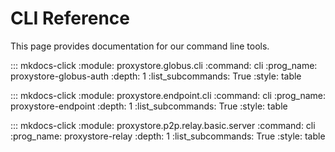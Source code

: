 <style>
.md-typeset h2, h3, h4 {
  font-weight: 400;
  font-family: var(--md-code-font-family);
}

.md-typeset h2 {
  border-bottom-style: solid;
  border-color: var(--md-default-fg-color--lighter);
  border-width: 2px;
}

.md-typeset h3, h4 {
  border-bottom-style: dashed;
  border-color: var(--md-default-fg-color--lighter);
  border-width: 1px;
}
</style>

# CLI Reference

This page provides documentation for our command line tools.

::: mkdocs-click
    :module: proxystore.globus.cli
    :command: cli
    :prog_name: proxystore-globus-auth
    :depth: 1
    :list_subcommands: True
    :style: table

::: mkdocs-click
    :module: proxystore.endpoint.cli
    :command: cli
    :prog_name: proxystore-endpoint
    :depth: 1
    :list_subcommands: True
    :style: table

::: mkdocs-click
    :module: proxystore.p2p.relay.basic.server
    :command: cli
    :prog_name: proxystore-relay
    :depth: 1
    :list_subcommands: True
    :style: table
